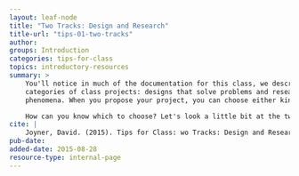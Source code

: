 ```yaml
---
layout: leaf-node
title: "Two Tracks: Design and Research"
title-url: "tips-01-two-tracks"
author: 
groups: Introduction
categories: tips-for-class
topics: introductory-resources
summary: >
    You'll notice in much of the documentation for this class, we describe two general
    categories of class projects: designs that solve problems and research that investigates
    phenomena. When you propose your project, you can choose either kind of project.

    How can you know which to choose? Let's look a little bit at the two types of projects.
cite: |
    Joyner, David. (2015). Tips for Class: wo Tracks: Design and Research. Udacity. August 28, 2015.
pub-date: 
added-date: 2015-08-28
resource-type: internal-page
---
```

